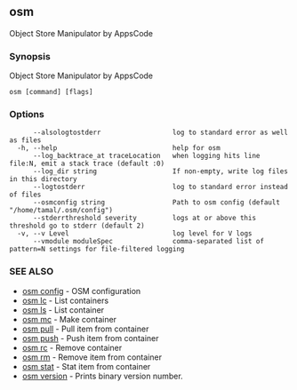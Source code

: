 ## osm

Object Store Manipulator by AppsCode

### Synopsis


Object Store Manipulator by AppsCode

```
osm [command] [flags]
```

### Options

```
      --alsologtostderr                  log to standard error as well as files
  -h, --help                             help for osm
      --log_backtrace_at traceLocation   when logging hits line file:N, emit a stack trace (default :0)
      --log_dir string                   If non-empty, write log files in this directory
      --logtostderr                      log to standard error instead of files
      --osmconfig string                 Path to osm config (default "/home/tamal/.osm/config")
      --stderrthreshold severity         logs at or above this threshold go to stderr (default 2)
  -v, --v Level                          log level for V logs
      --vmodule moduleSpec               comma-separated list of pattern=N settings for file-filtered logging
```

### SEE ALSO
* [osm config](osm_config.md)	 - OSM configuration
* [osm lc](osm_lc.md)	 - List containers
* [osm ls](osm_ls.md)	 - List container
* [osm mc](osm_mc.md)	 - Make container
* [osm pull](osm_pull.md)	 - Pull item from container
* [osm push](osm_push.md)	 - Push item from container
* [osm rc](osm_rc.md)	 - Remove container
* [osm rm](osm_rm.md)	 - Remove item from container
* [osm stat](osm_stat.md)	 - Stat item from container
* [osm version](osm_version.md)	 - Prints binary version number.


